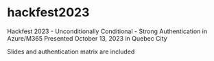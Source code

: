 # hackfest2023
Hackfest 2023 - Unconditionally Conditional - Strong Authentication in Azure/M365
Presented October 13, 2023 in Quebec City

Slides and authentication matrix are included
